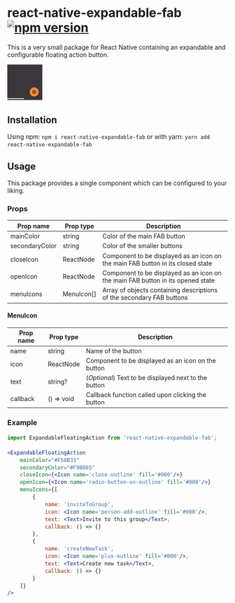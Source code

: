 # react-native-expandable-fab [![npm version](https://badge.fury.io/js/react-native-expandable-fab.svg)](https://badge.fury.io/js/react-native-expandable-fab)

This is a very small package for React Native containing an expandable and configurable floating action button.

<img src="./expandable-fab.gif" width="80">

## Installation

Using npm: ```npm i react-native-expandable-fab```
or with yarn: ```yarn add react-native-expandable-fab```

## Usage
This package provides a single component which can be configured to your liking.

### Props
| Prop name     | Prop type     | Description  |
| ------------- | ------------- | ----- |
| mainColor     | string        | Color of the main FAB button |
| secondaryColor| string        | Color of the smaller buttons |
| closeIcon     | ReactNode     | Component to be displayed as an icon on the main FAB button in its closed state |
| openIcon  | ReactNode        | Component to be displayed as an icon on the main FAB button in its opened state |
| menuIcons | MenuIcon[]        | Array of objects containing descriptions of the secondary FAB buttons |

#### MenuIcon
| Prop name     | Prop type     | Description  |
| ------------- | ------------- | ----- |
| name          | string        | Name of the button |
| icon          | ReactNode     | Component to be displayed as an icon on the button |
| text          | string?       | (_Optional_) Text to be displayed next to the button |
| callback      | () => void    | Callback function called upon clicking the button |


### Example
```jsx
import ExpandableFloatingAction from 'react-native-expandable-fab';

<ExpandableFloatingAction
    mainColor="#F58B33"
    secondaryColor="#F9B065"
    closeIcon={<Icon name='close-outline' fill='#000'/>}
    openIcon={<Icon name='radio-button-on-outline' fill='#000'/>}
    menuIcons={[
        {
            name: 'inviteToGroup',
            icon: <Icon name='person-add-outline' fill='#000'/>,
            text: <Text>Invite to this group</Text>,
            callback: () => {}
        },
        {
            name: 'createNewTask',
            icon: <Icon name='plus-outline' fill='#000'/>,
            text: <Text>Create new task</Text>,
            callback: () => {}
        }
    ]}
/>
```
